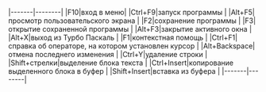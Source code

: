 

|-------|--------|
|F10|вход в меню|
|Ctrl+F9|запуск программы |
|Alt+F5|просмотр пользовательского экрана |
|F2|сохранение программы |
|F3|открытие сохраненной программы |
|Alt+F3|закрытие активного окна |
|Alt+X|выход из Турбо Паскаль |
|F1|контекстная помощь |
|Ctrl+F1|справка об операторе, на котором установлен курсор |
|Alt+Backspace|отмена последнего изменения |
|Ctrl+Y|удаление строки |
|Shift+стрелки|выделение блока текста |
|Ctrl+Insert|копирование выделенного блока в буфер |
|Shift+Insert|вставка из буфера |
|-------|--------|
